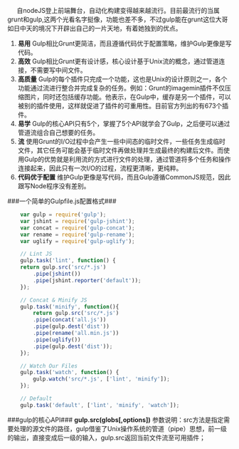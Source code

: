 <p style="text-indent: 1.5em">自nodeJS登上前端舞台，自动化构建变得越来越流行。目前最流行的当属grunt和gulp,这两个光看名字挺像，功能也差不多，不过gulp能在grunt这位大哥如日中天的境况下开辟出自己的一片天地，有着她独到的优点。
</p>
<ol>
    <li><strong>易用</strong> Gulp相比Grunt更简洁，而且遵循代码优于配置策略，维护Gulp更像是写代码。</li>
    <li><strong>高效</strong> Gulp相比Grunt更有设计感，核心设计基于Unix流的概念，通过管道连接，不需要写中间文件。</li>
    <li><strong>高质量</strong>
    Gulp的每个插件只完成一个功能，这也是Unix的设计原则之一，各个功能通过流进行整合并完成复杂的任务。例如：Grunt的imagemin插件不仅压缩图片，同时还包括缓存功能。他表示，在Gulp中，缓存是另一个插件，可以被别的插件使用，这样就促进了插件的可重用性。目前官方列出的有673个插件。
    </li>
    <li><strong>易学</strong>
    Gulp的核心API只有5个，掌握了5个API就学会了Gulp，之后便可以通过管道流组合自己想要的任务。
    </li>
    <li><strong>流</strong>
    使用Grunt的I/O过程中会产生一些中间态的临时文件，一些任务生成临时文件，其它任务可能会基于临时文件再做处理并生成最终的构建后文件。而使用Gulp的优势就是利用流的方式进行文件的处理，通过管道将多个任务和操作连接起来，因此只有一次I/O的过程，流程更清晰，更纯粹。
    </li>
    <li><strong>代码优于配置</strong> 维护Gulp更像是写代码，而且Gulp遵循CommonJS规范，因此跟写Node程序没有差别。</li>
</ol>

###一个简单的Gulpfile.js配置格式###
```JavaScript
    var gulp = require('gulp');
    var jshint = require('gulp-jshint');
    var concat = require('gulp-concat');
    var rename = require('gulp-rename');
    var uglify = require('gulp-uglify');

    // Lint JS
    gulp.task('lint', function() {
    return gulp.src('src/*.js')
        .pipe(jshint())
        .pipe(jshint.reporter('default'));
    });

    // Concat & Minify JS
    gulp.task('minify', function(){
        return gulp.src('src/*.js')
        .pipe(concat('all.js'))
        .pipe(gulp.dest('dist'))
        .pipe(rename('all.min.js'))
        .pipe(uglify())
        .pipe(gulp.dest('dist'));
    });

    // Watch Our Files
    gulp.task('watch', function() {
        gulp.watch('src/*.js', ['lint', 'minify']);
    });

    // Default
    gulp.task('default', ['lint', 'minify', 'watch']);
```

###gulp的核心API###
<strong>gulp.src(globs[,options])</strong> 
参数说明：src方法是指定需要处理的源文件的路径，gulp借鉴了Unix操作系统的管道（pipe）思想，前一级的输出，直接变成后一级的输入，gulp.src返回当前文件流至可用插件；












